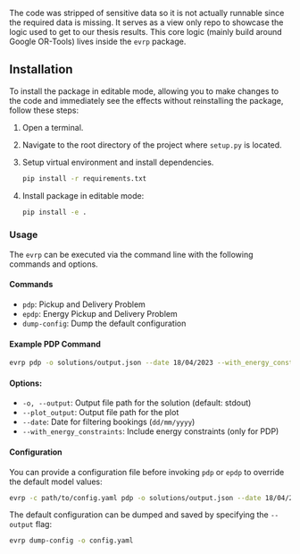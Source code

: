 The code was stripped of sensitive data so it is not actually runnable since the required data is missing. It serves as a view only repo to showcase the logic used to get to our thesis results. This core logic (mainly build around Google OR-Tools) lives inside the `evrp` package.

## Installation

To install the package in editable mode, allowing you to make changes to the code and immediately see the effects without reinstalling the package, follow these steps:

1. Open a terminal.

2. Navigate to the root directory of the project where `setup.py` is located.

4. Setup virtual environment and install dependencies.

    ```bash
    pip install -r requirements.txt
    ```

5. Install package in editable mode:

   ```bash
   pip install -e .
   ```

### Usage

The `evrp` can be executed via the command line with the following commands and options.

#### Commands

- `pdp`: Pickup and Delivery Problem
- `epdp`: Energy Pickup and Delivery Problem
- `dump-config`: Dump the default configuration


#### Example PDP Command

```bash
evrp pdp -o solutions/output.json --date 18/04/2023 --with_energy_constraints
```

#### Options:
- `-o, --output`: Output file path for the solution (default: stdout)
- `--plot_output`: Output file path for the plot
- `--date`: Date for filtering bookings (`dd/mm/yyyy`)
- `--with_energy_constraints`: Include energy constraints (only for PDP)

#### Configuration

You can provide a configuration file before invoking `pdp` or `epdp` to override the default model values:

```bash
evrp -c path/to/config.yaml pdp -o solutions/output.json --date 18/04/2023 --with_energy_constraints
```

The default configuration can be dumped and saved by specifying the `--output` flag:

```bash
evrp dump-config -o config.yaml
```
